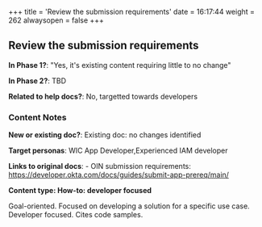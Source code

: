 +++
title = 'Review the submission requirements'
date = 16:17:44
weight = 262
alwaysopen = false
+++

## Review the submission requirements

**In Phase 1?**: "Yes, it's existing content requiring little to no change"

**In Phase 2?**: TBD

**Related to help docs?**: No, targetted towards developers



### Content Notes

**New or existing doc?**: Existing doc: no changes identified

**Target personas**: WIC App Developer,Experienced IAM developer

**Links to original docs**: - OIN submission requirements: https://developer.okta.com/docs/guides/submit-app-prereq/main/

**Content type: How-to: developer focused**

Goal-oriented. Focused on developing a solution for a specific use case. Developer focused. Cites code samples.


